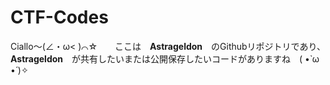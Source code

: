 # CTF-Codes
Ciallo～(∠・ω< )⌒☆　　ここは　**Astrageldon**　のGithubリポジトリであり、**Astrageldon**　が共有したいまたは公開保存したいコードがありますね　( •̀ ω •́ )✧